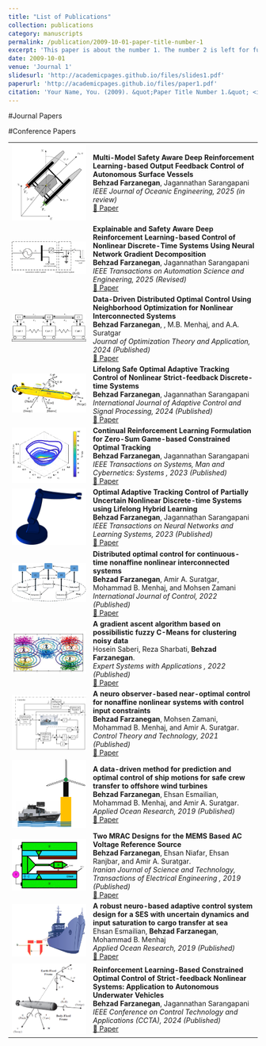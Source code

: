 ```yaml
---
title: "List of Publications"
collection: publications
category: manuscripts
permalink: /publication/2009-10-01-paper-title-number-1
excerpt: 'This paper is about the number 1. The number 2 is left for future work.'
date: 2009-10-01
venue: 'Journal 1'
slidesurl: 'http://academicpages.github.io/files/slides1.pdf'
paperurl: 'http://academicpages.github.io/files/paper1.pdf'
citation: 'Your Name, You. (2009). &quot;Paper Title Number 1.&quot; <i>Journal 1</i>. 1(1).'
---
```


#Journal Papers
<table>
<tr>
<td width="150">
    <img src="/images/USV.png" width="150">
</td>
<td>
    <strong>Multi-Model Safety Aware Deep Reinforcement Learning-based Output Feedback Control of Autonomous Surface Vessels</strong>  
    <br>
    <strong>Behzad Farzanegan</strong>, Jagannathan Sarangapani  
    <br>
    <em>IEEE Journal of Oceanic Engineering, 2025 (in review)</em>  
    <br>
    <a href="#">📄 Paper</a>
</td>
</tr>
<!--                                        -->

<tr>
<td width="150">
    <img src="/images/SPS.png" width="150">
</td>
<td>
    <strong>Explainable and Safety Aware Deep Reinforcement Learning-based Control of Nonlinear Discrete-Time Systems Using Neural Network Gradient Decomposition</strong>  
    <br>
    <strong>Behzad Farzanegan</strong>, Jagannathan Sarangapani  
    <br>
    <em>IEEE Transactions on Automation Science and Engineering, 2025 (Revised)</em>  
    <br>
    <a href="#">📄 Paper</a>
</td>
</tr>
<!--                                        -->

<tr>
<td width="150">
    <img src="/images/carts.png" width="150">
</td>
<td>
    <strong>Data-Driven Distributed Optimal Control Using Neighborhood Optimization for Nonlinear Interconnected Systems</strong>  
    <br>
    <strong>Behzad Farzanegan</strong>, , M.B. Menhaj, and A.A. Suratgar  
    <br>
    <em>Journal of Optimization Theory and Application, 2024 (Published)</em>  
    <br>
    <a href="https://link.springer.com/article/10.1007/s10957-024-02543-x">📄 Paper</a>
</td>
</tr>
<!--                                        -->

<tr>
<td width="150">
    <img src="/images/AUV.png" width="150">
</td>
<td>
    <strong>Lifelong Safe Optimal Adaptive Tracking Control of Nonlinear Strict-feedback Discrete-time Systems </strong>  
    <br>
      <strong>Behzad Farzanegan</strong>, Jagannathan Sarangapani   
    <br>
    <em>International Journal of Adaptive Control and Signal Processing, 2024 (Published)</em>  
    <br>
    <a href="https://onlinelibrary.wiley.com/doi/10.1002/acs.3950?af=R">📄 Paper</a>
</td>
</tr>
<!-- ======================================== -->

<tr>
<td width="150">
    <img src="/images/fig5_b.png" width="150">
</td>
<td>
    <strong>Continual Reinforcement Learning Formulation for Zero-Sum Game-based Constrained Optimal Tracking </strong>  
    <br>
      <strong>Behzad Farzanegan</strong>, Jagannathan Sarangapani   
    <br>
    <em>IEEE Transactions on Systems, Man and Cybernetics: Systems , 2023 (Published)</em>  
    <br>
    <a href="https://ieeexplore.ieee.org/document/10220228">📄 Paper</a>
</td>
</tr>
<!-- ======================================== -->

<tr>
<td width="150">
    <img src="/images/twolink.png" width="150">
</td>
<td>
    <strong>Optimal Adaptive Tracking Control of Partially Uncertain Nonlinear Discrete-time Systems using Lifelong Hybrid Learning  </strong>  
    <br>
      <strong>Behzad Farzanegan</strong>, Jagannathan Sarangapani   
    <br>
    <em>IEEE Transactions on Neural Networks and Learning Systems, 2023 (Published)</em>  
    <br>
    <a href="https://ieeexplore.ieee.org/document/10227732">📄 Paper</a>
</td>
</tr>
<!-- ======================================== -->

<tr>
<td width="150">
    <img src="/images/Distributed.png" width="150">
</td>
<td>
    <strong>Distributed optimal control for continuous-time nonaffine nonlinear interconnected systems </strong>  
    <br>
      <strong>Behzad Farzanegan</strong>, Amir A. Suratgar, Mohammad B. Menhaj, and Mohsen Zamani   
    <br>
    <em>International Journal of Control, 2022 (Published)</em>  
    <br>
    <a href="https://www.tandfonline.com/doi/abs/10.1080/00207179.2021.1976420">📄 Paper</a>
</td>
</tr>
<!-- ======================================== -->
<tr>
<td width="150">
    <img src="/images/expert.png" width="150">
</td>
<td>
    <strong>A gradient ascent algorithm based on possibilistic fuzzy C-Means for clustering noisy data </strong>  
    <br>
      Hosein Saberi, Reza Sharbati, <strong>Behzad Farzanegan</strong>.   
    <br>
    <em> Expert Systems with Applications  , 2022 (Published)</em>  
    <br>
    <a href="https://link.springer.com/article/10.1007/s40998-019-00205-7">📄 Paper</a>
</td>
</tr>
<!-- ======================================== -->
<tr>
<td width="150">
    <img src="/images/blockdiagram.png" width="150">
</td>
<td>
    <strong>A neuro observer-based near-optimal control for nonaffine nonlinear systems with control input constraints </strong>  
    <br>
      <strong>Behzad Farzanegan</strong>, Mohsen Zamani, Mohammad B. Menhaj, and Amir A. Suratgar.   
    <br>
    <em>Control Theory and Technology, 2021 (Published)</em>  
    <br>
    <a href="https://link.springer.com/article/10.1007/s11768-021-00045-z">📄 Paper</a>
</td>
</tr>
<!-- ======================================== -->

<tr>
<td width="150">
    <img src="/images/OWT.png" width="150">
</td>
<td>
    <strong>A data-driven method for prediction and optimal control of ship motions for safe crew transfer to offshore wind turbines </strong>  
    <br>
      <strong>Behzad Farzanegan</strong>, Ehsan Esmailian, Mohammad B. Menhaj, and Amir A. Suratgar.   
    <br>
    <em> Applied Ocean Research, 2019 (Published)</em>  
    <br>
    <a href="https://www.sciencedirect.com/science/article/abs/pii/S0141118718308575">📄 Paper</a>
</td>
</tr>
<!-- ======================================== -->

<tr>
<td width="150">
    <img src="/images/MEMS.png" width="150">
</td>
<td>
    <strong>Two MRAC Designs for the MEMS Based AC Voltage Reference Source </strong>  
    <br>
      <strong>Behzad Farzanegan</strong>, Ehsan Niafar, Ehsan Ranjbar, and Amir A. Suratgar.   
    <br>
    <em>Iranian Journal of Science and Technology, Transactions of Electrical Engineering , 2019 (Published)</em>  
    <br>
    <a href="https://link.springer.com/article/10.1007/s40998-019-00205-7">📄 Paper</a>
</td>
</tr>
<!-- ======================================== -->

<tr>
<td width="150">
    <img src="/images/SES.png" width="150">
</td>
<td>
    <strong>A robust neuro-based adaptive control system design for a SES with uncertain dynamics and input saturation to cargo transfer at sea </strong>  
    <br>
     Ehsan Esmailian,  <strong>Behzad Farzanegan</strong>,  Mohammad B. Menhaj  
    <br>
    <em> Applied Ocean Research, 2019 (Published)</em>  
    <br>
    <a href="https://www.sciencedirect.com/science/article/abs/pii/S0141118717305503">📄 Paper</a>
</td>
</tr>
<!-- ======================================== -->




#Conference Papers
<tr>
<td width="150">
    <img src="/images/AUV 6dof.png" width="150">
</td>
<td>
    <strong>Reinforcement Learning-Based Constrained Optimal Control of Strict-feedback Nonlinear Systems: Application to Autonomous Underwater Vehicles </strong>  
    <br>
      <strong>Behzad Farzanegan</strong>, Jagannathan Sarangapani   
    <br>
    <em>IEEE Conference on Control Technology and Applications (CCTA), 2024 (Published)</em>  
    <br>
    <a href="https://www.sciencedirect.com/science/article/abs/pii/S0957417421014780">📄 Paper</a>
</td>
</tr>
<!-- ======================================== -->


</table>
